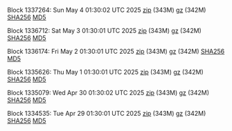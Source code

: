 Block 1337264: Sun May  4 01:30:02 UTC 2025 [zip](https://files.01coin.io/mainnet/2025-05-04/bootstrap.dat.zip) (343M) [gz](https://files.01coin.io/mainnet/2025-05-04/bootstrap.dat.tar.gz) (342M) [SHA256](https://files.01coin.io/mainnet/2025-05-04/sha256.txt) [MD5](https://files.01coin.io/mainnet/2025-05-04/md5.txt)

Block 1336712: Sat May  3 01:30:01 UTC 2025 [zip](https://files.01coin.io/mainnet/2025-05-03/bootstrap.dat.zip) (343M) [gz](https://files.01coin.io/mainnet/2025-05-03/bootstrap.dat.tar.gz) (342M) [SHA256](https://files.01coin.io/mainnet/2025-05-03/sha256.txt) [MD5](https://files.01coin.io/mainnet/2025-05-03/md5.txt)

Block 1336174: Fri May  2 01:30:01 UTC 2025 [zip](https://files.01coin.io/mainnet/2025-05-02/bootstrap.dat.zip) (343M) [gz](https://files.01coin.io/mainnet/2025-05-02/bootstrap.dat.tar.gz) (342M) [SHA256](https://files.01coin.io/mainnet/2025-05-02/sha256.txt) [MD5](https://files.01coin.io/mainnet/2025-05-02/md5.txt)

Block 1335626: Thu May  1 01:30:01 UTC 2025 [zip](https://files.01coin.io/mainnet/2025-05-01/bootstrap.dat.zip) (343M) [gz](https://files.01coin.io/mainnet/2025-05-01/bootstrap.dat.tar.gz) (342M) [SHA256](https://files.01coin.io/mainnet/2025-05-01/sha256.txt) [MD5](https://files.01coin.io/mainnet/2025-05-01/md5.txt)

Block 1335079: Wed Apr 30 01:30:02 UTC 2025 [zip](https://files.01coin.io/mainnet/2025-04-30/bootstrap.dat.zip) (343M) [gz](https://files.01coin.io/mainnet/2025-04-30/bootstrap.dat.tar.gz) (342M) [SHA256](https://files.01coin.io/mainnet/2025-04-30/sha256.txt) [MD5](https://files.01coin.io/mainnet/2025-04-30/md5.txt)

Block 1334535: Tue Apr 29 01:30:01 UTC 2025 [zip](https://files.01coin.io/mainnet/2025-04-29/bootstrap.dat.zip) (343M) [gz](https://files.01coin.io/mainnet/2025-04-29/bootstrap.dat.tar.gz) (342M) [SHA256](https://files.01coin.io/mainnet/2025-04-29/sha256.txt) [MD5](https://files.01coin.io/mainnet/2025-04-29/md5.txt)
